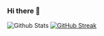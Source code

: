 ### Hi there 👋

<!--
**ayush25102001/ayush25102001** is a ✨ _special_ ✨ repository because its `README.md` (this file) appears on your GitHub profile.

Here are some ideas to get you started:

- 🔭 I’m currently working on ...
- 🌱 I’m currently learning ...
- 👯 I’m looking to collaborate on ...
- 🤔 I’m looking for help with ...
- 💬 Ask me about ...
- 📫 How to reach me: ...
- 😄 Pronouns: ...
- ⚡ Fun fact: ...
-->
![Github Stats](https://github-readme-stats.vercel.app/api?username=ayush25102001&theme=radical)
[![GitHub Streak](https://github-readme-streak-stats.herokuapp.com/?user=ayush25102001&theme=dark)](https://git.io/streak-stats)
